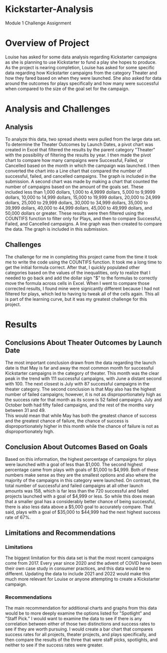 # Kickstarter-Analysis
Module 1 Challenge Assignment
# Overview of Project
Louise has asked for some data analysis regarding Kickstarter campaigns as she is planning to use Kickstarter to fund a play she hopes to produce.  As the project is nearing completion, Louise has asked for some specific data regarding how Kickstarter campaigns from the category Theater and how they fared based on when they were launched.  She also asked for data around the outcomes for plays specifically and how many were successful when compared to the size of the goal set for the campaign.
# Analysis and Challenges
## Analysis
To analyze this data, two spread sheets were pulled from the large data set.  To determine the Theater Outcomes by Launch Dates, a pivot chart was created in Excel that filtered the results by the parent category "Theater" with the possibility of filtering the results by year.  I then made the pivot chart to compare how many campaigns were Successful, Failed, or Cancelled based on the month in which the campaign was launched.  I then converted the chart into a Line chart that compared the number of successful, failed, and cancelled campaigns.  The graph is included in the submission.  A second chart was made by making a chart that counted the number of campaigns based on the amount of the goals set.  These included less than 1,000 dollars, 1,000 to 4,9999 dollars, 5,000 to 9,9999 dollars, 10,000 to 14,999 dollars, 15,000 to 19,999 dollars, 20,000 to 24,999 dollars, 25,000 to 29,999 dollars, 30,000 to 34,999 dollars, 35,000 to 39,999 dollars, 40,000 to 44,999 dollars, 45,000 to 49,999 dollars, and 50,000 dollars or greater.  These results were then filtered using the COUNTIFS function to filter only for Plays, and then to compare Successful, Failed, and Cancelled campaigns.  A line graph was then created to compare the data.  The graph is included in this submission.
## Challenges
The challenge for me in completing this project came from the time it took me to write the code using the COUNTIFS function.  It took me a long time to get the initial formula correct.  After that, I quickly populated other categories based on the values of the inequalities, only to realize that I needed to go back and add the dollar sign "$" to the formulas to correctly move the formula across cells in Excel.  When I went to compare those corrected results, I found mine were signicantly different because I had not filtered for plays, which led to having to tweak all of the cells again.  This all is part of the learning curve, but it was my greatest challenge for this project. 
# Results
## Conclusions About Theater Outcomes by Launch Date
The most important conclusion drawn from the data regarding the launch date is that May is far and away the most common month for successful Kickstarter campaigns in the category of theater.  This month was the clear peak in the trend with 111 successful campaigns, with June a distant second with 100.  The next closest is July with 87 successful campaigns in the theater category.
The second conclusion is that May also has the highest number of failed campaigns; however, it is not as disproportionately high as the success rate for that month as its score is 52 failed campaigns.  July and October both had fifty failed campaigns, and the rest of the months vary between 31 and 49.  
This would mean that while May has both the greatest chance of success and the greatest chance of failure, the chance of success is disproportionately higher in this month while the chance of failure is not as disproportionately high.
## Conclusion About Outcomes Based on Goals
Based on this information, the highest percentage of campaigns for plays were launched with a goal of less than $1,000.  The second highest percentage came from plays with goals of $1,000 to $4,999.  Both of these numbers make sense as they are the smallest options and also where the majority of the campaigns in this category were launched.  On contrast, the total number of successful and failed campaigns at all other launch amounts was 158, which is far less than the 720 successful and failed projects launched with a goal of $4,999 or less.  So while this does mean that a smaller goal has a considerably better chance of being successful, there is also less data above a $5,000 goal to accurately compare.  That said, plays with a goal of $35,000 to $44,999 had the next highest success rate of 67%.
## Limitations and Recommendations
### Limitations
The biggest limitation for this data set is that the most recent campaigns come from 2017.  Every year since 2020 and the advent of COVID have been their own case study in consumer practices, and this data would be no different.  Updating the data to include 2021 and 2022 would make this much more relevant for Louise or anyone attempting to create a Kickstarter campaign.  
### Recommendations
The main recommendation for additional charts and graphs from this data would be to more deeply examine the options listed for "Spotlight" and "Staff Pick."  I would want to examine the data to see if there is any correlation between either of those two distinctions and success rates to see if they are worth pursuing.  I would create a bar chart that compares success rates for all projects, theater projects, and plays specifically, and then compare the results of the three that were staff picks, spotlights, and neither to see if the success rates were greater.
